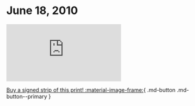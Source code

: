# June 18, 2010

![](https://www.achewood.com/comic.php?date=06182010)

[Buy a signed strip of this print! :material-image-frame:](https://achewood-holiday-pop-up.myshopify.com/products/strip#06182010){ .md-button .md-button--primary }
